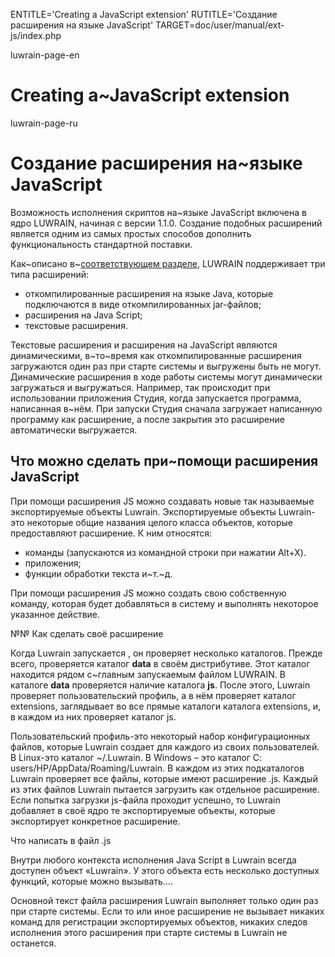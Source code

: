
ENTITLE='Creating a JavaScript extension'
RUTITLE='Создание расширения на языке JavaScript'
TARGET=doc/user/manual/ext-js/index.php

luwrain-page-en

# Creating a~JavaScript extension

luwrain-page-ru

# Создание расширения на~языке JavaScript

Возможность исполнения скриптов на~языке JavaScript включена в ядро LUWRAIN, начиная с версии 1.1.0.
Создание подобных расширений является одним из самых простых способов дополнить функциональность стандартной поставки.

Как~описано в~[соответствующем разделе](дlocal:/doc/user/manual/ext-loading/),
LUWRAIN поддерживает три типа расширений:

* откомпилированные расширения на языке Java, которые подключаются в виде откомпилированных jar-файлов;
* расширения на Java Script;
* текстовые расширения.

Текстовые расширения и расширения на JavaScript являются динамическими, 
в~то~время как откомпилированные расширения загружаются один раз при старте системы и выгружены быть не могут.
Динамические расширения в ходе работы системы могут динамически загружаться и выгружаться.
Например, так происходит при использовании приложения Студия,
когда запускается программа, написанная в~нём.
При запуски Студия сначала загружает написанную программу как расширение,
а после закрытия это расширение автоматически выгружается.

## Что можно сделать при~помощи расширения JavaScript

При помощи расширения JS можно создавать новые так называемые экспортируемые объекты Luwrain.
Экспортируемые объекты Luwrain- это некоторые общие названия целого класса объектов, которые предоставляют расширение.
К ним относятся:

* команды (запускаются из командной строки при нажатии Alt+X).
* приложения;
* функции обработки текста и~т.~д.

При помощи расширения JS можно создать свою собственную команду, которая будет добавляться в систему и выполнять некоторое указанное действие.

№№ Как сделать своё расширение

Когда Luwrain запускается
, он проверяет несколько каталогов.
Прежде всего,  проверяется каталог __data__ в своём дистрибутиве.
Этот каталог находится рядом с~главным запускаемым файлом LUWRAIN.
В каталоге __data__ проверяется наличие каталога __js__.
После этого, Luwrain проверяет пользовательский профиль, а в нём проверяет каталог extensions, заглядывает во все прямые каталоги каталога extensions, и, в каждом из них проверяет каталог js.

Пользовательский профиль-это некоторый набор конфигурационных файлов, которые Luwrain создает для каждого из своих пользователей. В Linux-это каталог ~/.Luwrain. В Windows – это каталог C: users/HP/AppData/Roaming/Luwrain. В каждом из этих подкаталогов Luwrain проверяет все файлы, которые имеют расширение .js. Каждый из этих файлов Luwrain пытается загрузить как отдельное расширение. Если попытка загрузки js-файла проходит успешно, то Luwrain добавляет в своё ядро те экспортируемые объекты, которые экспортирует конкретное расширение.

Что написать в файл .js

Внутри любого контекста исполнения Java Script в Luwrain всегда доступен объект «Luwrain». У этого объекта есть несколько доступных функций, которые можно вызывать….

Основной текст файла расширения Luwrain выполняет только один раз при старте системы. Если то или иное расширение не вызывает никаких команд для регистрации экспортируемых объектов, никаких следов исполнения этого расширения при старте системы в Luwrain не останется.

